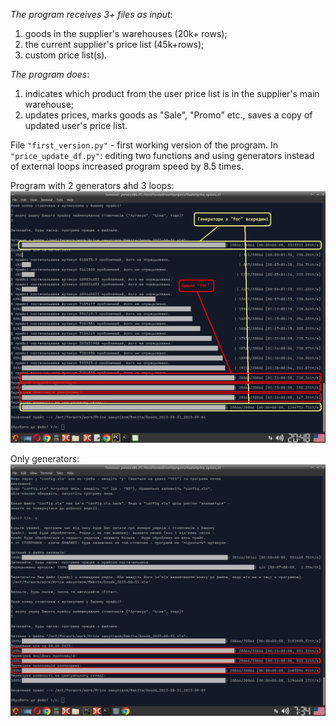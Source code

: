 _The program receives 3+ files as input_:
1. goods in the supplier's warehouses (20k+ rows);
2. the current supplier's price list (45k+rows);
3. custom price list(s).

_The program does_:
1. indicates which product from the user price list is in the supplier's main warehouse;
2. updates prices, marks goods as "Sale", "Promo" etc., saves a copy of updated user's price list.

File `"first_version.py"` - first working version of the program.
In `"price_update_df.py"`: editing two functions and using generators instead of external loops increased program speed by 8.5 times.

Program with 2 generators ahd 3 loops:
![loops_vs_generators](./loops_vs_generators.jpg)

Only generators:
![loops_vs_generators_2](./loops_vs_generators_final.jpg)